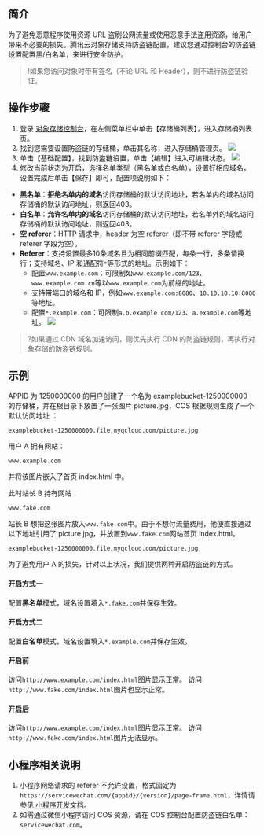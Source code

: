 ## 简介
为了避免恶意程序使用资源 URL 盗刷公网流量或使用恶意手法盗用资源，给用户带来不必要的损失。腾讯云对象存储支持防盗链配置，建议您通过控制台的防盗链设置配置黑/白名单，来进行安全防护。

>!如果您访问对象时带有签名（不论 URL 和 Header），则不进行防盗链验证。

## 操作步骤
1. 登录 [对象存储控制台](https://console.cloud.tencent.com/cos5)，在左侧菜单栏中单击【存储桶列表】，进入存储桶列表页。
2. 找到您需要设置防盗链的存储桶，单击其名称，进入存储桶管理页。
![](https://main.qcloudimg.com/raw/f0868afb4209d10b0c152b6e364fc460.jpg)
3. 单击【基础配置】，找到防盗链设置，单击【编辑】进入可编辑状态。
![](https://main.qcloudimg.com/raw/fd54a1611ca339d80ad001a2fb6553d6.png)
4. 修改当前状态为开启，选择名单类型（黑名单或白名单），设置好相应域名，设置完成后单击【保存】即可，配置项说明如下：
 - **黑名单**：**拒绝名单内的域名**访问存储桶的默认访问地址，若名单内的域名访问存储桶的默认访问地址，则返回403。
 - **白名单**：**允许名单内的域名**访问存储桶的默认访问地址，若名单外的域名访问存储桶的默认访问地址，则返回403。
 - **空 referer**：HTTP 请求中，header 为空 referer（即不带 referer 字段或 referer 字段为空）。
 - **Referer**：支持设置最多10条域名且为相同前缀匹配，每条一行，多条请换行；支持域名、IP 和通配符`*`等形式的地址。示例如下：
    - 配置`www.example.com`：可限制如`www.example.com/123`、`www.example.com.cn`等以`www.example.com`为前缀的地址。
    - 支持带端口的域名和 IP，例如`www.example.com:8080`、`10.10.10.10:8080`等地址。
    - 配置`*.example.com`：可限制`a.b.example.com/123`、`a.example.com`等地址。
![](https://main.qcloudimg.com/raw/619a86e9eb8b1f4fc9741abcebd915d8.png)

>?如果通过 CDN 域名加速访问，则优先执行 CDN 的防盗链规则，再执行对象存储的防盗链规则。


## 示例
APPID 为 1250000000 的用户创建了一个名为 examplebucket-1250000000 的存储桶，并在根目录下放置了一张图片 picture.jpg，COS 根据规则生成了一个默认访问地址 ：
```shell
examplebucket-1250000000.file.myqcloud.com/picture.jpg
```
用户 A 拥有网站：
```shell
www.example.com
```
并将该图片嵌入了首页 index.html 中。

此时站长 B 持有网站：
```shell
www.fake.com
```
站长 B 想把这张图片放入`www.fake.com`中。由于不想付流量费用，他便直接通过以下地址引用了 picture.jpg，并放置到`www.fake.com`网站首页 index.html。
```shell
examplebucket-1250000000.file.myqcloud.com/picture.jpg
```

为了避免用户 A 的损失，针对以上状况，我们提供两种开启防盗链的方式。

#### 开启方式一

配置**黑名单**模式，域名设置填入`*.fake.com`并保存生效。

#### 开启方式二

配置**白名单**模式，域名设置填入`*.example.com`并保存生效。

#### 开启前

访问`http://www.example.com/index.html`图片显示正常。
访问`http://www.fake.com/index.html`图片也显示正常。

#### 开启后

访问`http://www.example.com/index.html`图片显示正常。
访问`http://www.fake.com/index.html`图片无法显示。

## 小程序相关说明
1. 小程序网络请求的 referer 不允许设置，格式固定为`https://servicewechat.com/{appid}/{version}/page-frame.html`，详情请参见 [小程序开发文档](https://developers.weixin.qq.com/miniprogram/dev/framework/plugin/development.html)。
2. 如需通过微信小程序访问 COS 资源，请在 COS 控制台配置防盗链白名单：`servicewechat.com`。

